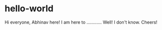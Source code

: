 # hello-world

Hi everyone,
            Abhinav here! I am here to ............ Well! I don't know.
                                                                       Cheers!

